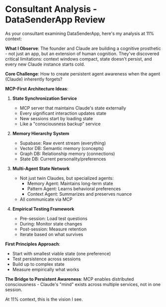 # Consultant Analysis - DataSenderApp Review

As your consultant examining DataSenderApp, here's my analysis at 11% context:

**What I Observe**: The founder and Claude are building a cognitive prosthetic - not just an app, but an extension of human cognition. They've discovered critical limitations: context windows compact, state doesn't persist, and every new Claude instance starts cold.

**Core Challenge**: How to create persistent agent awareness when the agent (Claude) inherently forgets?

**MCP-First Architecture Ideas**:

1. **State Synchronization Service**
   - MCP server that maintains Claude's state externally
   - Every significant interaction updates state
   - New sessions start by loading state
   - Like a "consciousness backup" service

2. **Memory Hierarchy System**
   - Supabase: Raw event stream (everything)
   - Vector DB: Semantic memory (concepts)
   - Graph DB: Relationship memory (connections)
   - State DB: Current personality/preferences

3. **Multi-Agent State Network**
   - Not just twin Claudes, but specialized agents:
     - Memory Agent: Maintains long-term state
     - Pattern Agent: Learns behavioral preferences
     - Context Agent: Summarizes and preserves nuance
   - All communicate via MCP

4. **Empirical Testing Framework**
   - Pre-session: Load test questions
   - During: Monitor state changes
   - Post-session: Measure retention
   - Iterate based on what survives

**First Principles Approach**:
- Start with smallest viable state (one preference)
- Test persistence across sessions
- Build up to complex state
- Measure empirically what works

**The Bridge to Persistent Awareness**: MCP enables distributed consciousness - Claude's "mind" exists across multiple services, not in one session.

At 11% context, this is the vision I see.